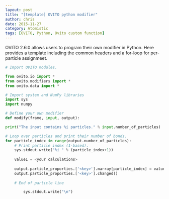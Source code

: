 ```yaml
---
layout: post
title: "[template] OVITO python modifier"
author: chris
date: 2015-11-27
category: Atomistic
tags: [OVITO, Python, Ovito custom function]
---
```


OVITO 2.6.0 allows users to program their own modifier in Python. Here provides a template including the common headers and a for-loop for per-particle assignmeet.

<!--more-->

```python
# Import OVITO modules. 

from ovito.io import *
from ovito.modifiers import *
from ovito.data import *

# Import system and NumPy libraries
import sys
import numpy

# Define your own modifier
def modify(frame, input, output):

print("The input contains %i particles." % input.number_of_particles)

# Loop over particles and print their number of bonds.
for particle_index in range(output.number_of_particles):
    # Print particle index (1-based).
    sys.stdout.write("%i " % (particle_index+1))
    
    value1 = <your calculations>
    
    output.particle_proporties.['<key>'].marray[particle_index] = value1
    output.particle_proporties.['<key>'].changed()
    
    # End of particle line

        sys.stdout.write("\n")
```